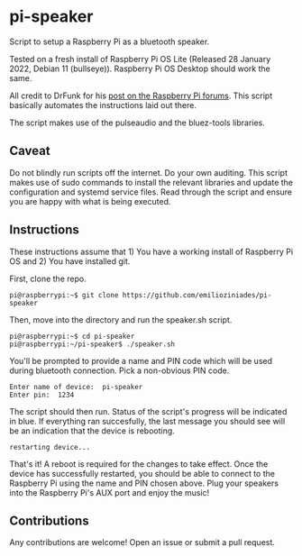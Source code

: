 # pi-speaker

Script to setup a Raspberry Pi as a bluetooth speaker.

Tested on a fresh install of Raspberry Pi OS Lite (Released 28 January 2022, Debian 11 (bullseye)). Raspberry Pi OS Desktop should work the same. 

All credit to DrFunk for his [post on the Raspberry Pi forums](https://forums.raspberrypi.com/viewtopic.php?t=235519). This script basically automates the instructions laid out there. 

The script makes use of the pulseaudio and the bluez-tools libraries.

## Caveat

Do not blindly run scripts off the internet. Do your own auditing. This script makes use of sudo commands to install the relevant libraries and update the configuration and systemd service files. Read through the script and ensure you are happy with what is being executed.

## Instructions

These instructions assume that 1) You have a working install of Raspberry Pi OS and 2) You have installed git.

First, clone the repo.

```console
pi@raspberrypi:~$ git clone https://github.com/emilioziniades/pi-speaker 
```

Then, move into the directory and run the speaker.sh script.

```console
pi@raspberrypi:~$ cd pi-speaker
pi@raspberrypi:~/pi-speaker$ ./speaker.sh
```

You'll be prompted to provide a name and PIN code which will be used during bluetooth connection. Pick a non-obvious PIN code. 

```console
Enter name of device:  pi-speaker
Enter pin:  1234
```

The script should then run. Status of the script's progress will be indicated in blue. If everything ran succesfully, the last message you should see will be an indication that the device is rebooting.

```console
restarting device...
```

That's it! A reboot is required for the changes to take effect. Once the device has successfully restarted, you should be able to connect to the Raspberry Pi using the name and PIN chosen above. Plug your speakers into the Raspberry Pi's AUX port and enjoy the music!

## Contributions

Any contributions are welcome! Open an issue or submit a pull request.
